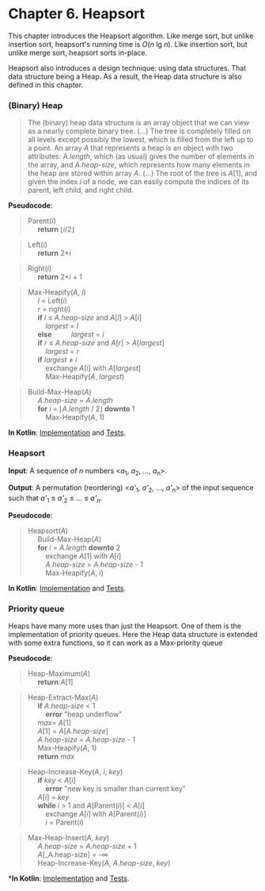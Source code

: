 Chapter 6. Heapsort
===================

This chapter introduces the Heapsort algorithm.
Like merge sort, but unlike insertion sort, heapsort's running time is _O_(_n_ lg _n_).
Like insertion sort, but unlike merge sort, heapsort sorts in-place.

Heapsort also introduces a design technique: using data structures. 
That data structure being a Heap. As a result, the Heap data structure is also defined in this chapter.


### (Binary) Heap
>The (binary) heap data structure is an array object that we can view as a nearly complete binary tree. (...) 
The tree is completely filled on all levels except possibly the lowest, which is filled from the left up to a point.
An array _A_ that represents a heap is an object with two attributes: _A.length_, which (as usual) gives the number of elements in the array, 
and _A.heap-size_, which represents how many elements in the heap are stored within array _A_. (...)
The root of the tree is _A_\[1], and given the index _i_ of a node, we can easily compute the indices of its parent, left child, and right child.

**Pseudocode**:
>Parent(_i_)  
&nbsp;&nbsp;&nbsp;&nbsp;    **return** ⌊_i_/2⌋  
    
>Left(_i_)  
&nbsp;&nbsp;&nbsp;&nbsp;    **return** 2*_i_  
    
>Right(_i_)  
&nbsp;&nbsp;&nbsp;&nbsp;    **return** 2*_i_ + 1  

>Max-Heapify(_A_, _i_)  
&nbsp;&nbsp;&nbsp;&nbsp;    _l_ = Left(_i_)  
&nbsp;&nbsp;&nbsp;&nbsp;    _r_ = right(_i_)  
&nbsp;&nbsp;&nbsp;&nbsp;    **if** _l_ ≤ _A.heap-size_ and _A_\[_l_] > _A_\[_i_]  
&nbsp;&nbsp;&nbsp;&nbsp;&nbsp;&nbsp;&nbsp;&nbsp;        _largest_ = _l_  
&nbsp;&nbsp;&nbsp;&nbsp;    **else** 
&nbsp;&nbsp;&nbsp;&nbsp;&nbsp;&nbsp;&nbsp;&nbsp;        _largest_ = _i_  
&nbsp;&nbsp;&nbsp;&nbsp;    **if** _r_ ≤ _A.heap-size_ and _A_\[_r_] > _A_\[_largest_]  
&nbsp;&nbsp;&nbsp;&nbsp;&nbsp;&nbsp;&nbsp;&nbsp;        _largest_ = _r_  
&nbsp;&nbsp;&nbsp;&nbsp;    **if** _largest_ ≠ _i_  
&nbsp;&nbsp;&nbsp;&nbsp;&nbsp;&nbsp;&nbsp;&nbsp;        exchange _A_\[_i_] with _A_\[_largest_]  
&nbsp;&nbsp;&nbsp;&nbsp;&nbsp;&nbsp;&nbsp;&nbsp;        Max-Heapify(_A_, _largest_)  

>Build-Max-Heap(_A_)  
&nbsp;&nbsp;&nbsp;&nbsp;    _A_._heap-size_ = _A_._length_  
&nbsp;&nbsp;&nbsp;&nbsp;    **for** _i_ = ⌊_A_._length_ / 2⌋ **downto** 1  
&nbsp;&nbsp;&nbsp;&nbsp;&nbsp;&nbsp;&nbsp;&nbsp;        Max-Heapify(_A_, 1)  


**In Kotlin**: [Implementation](../src/main/kotlin/chapter06/HeapDataStructure.kt) and [Tests](../src/test/kotlin/chapter06/HeapDataStructureTest.kt).


### Heapsort

**Input**: A sequence of _n_ numbers \<_a_<sub>1</sub>, _a_<sub>2</sub>, ..., _a_<sub>n</sub>\>.

**Output**: A permutation (reordering) \<_a'_<sub>1</sub>, _a'_<sub>2</sub>, ..., _a'_<sub>_n_</sub>\> of the input sequence such that _a'_<sub>1</sub> ≤ _a'_<sub>2</sub> ≤ ... ≤ _a'_<sub>_n_</sub>.

**Pseudocode**:
>Heapsort(_A_)  
&nbsp;&nbsp;&nbsp;&nbsp;    Build-Max-Heap(_A_)  
&nbsp;&nbsp;&nbsp;&nbsp;    **for** _i_ = _A.length_ **downto** 2  
&nbsp;&nbsp;&nbsp;&nbsp;&nbsp;&nbsp;&nbsp;&nbsp;        exchange _A_\[1] with _A_\[_i_]  
&nbsp;&nbsp;&nbsp;&nbsp;&nbsp;&nbsp;&nbsp;&nbsp;        _A.heap-size_ = _A.heap-size_ - 1  
&nbsp;&nbsp;&nbsp;&nbsp;&nbsp;&nbsp;&nbsp;&nbsp;        Max-Heapify(_A_, _i_)  

**In Kotlin**: [Implementation](../src/main/kotlin/chapter06/Heapsort.kt) and [Tests](../src/test/kotlin/chapter06/HeapsortTest.kt).


### Priority queue

Heaps have many more uses than just the Heapsort. One of them is the implementation of priority queues.
Here the Heap data structure is extended with some extra functions, so it can work as a Max-priority queue

**Pseudocode**:
>Heap-Maximum(_A_)  
&nbsp;&nbsp;&nbsp;&nbsp;    **return** _A_\[1]  

>Heap-Extract-Max(_A_)  
&nbsp;&nbsp;&nbsp;&nbsp;    **if** _A.heap-size_ < 1  
&nbsp;&nbsp;&nbsp;&nbsp;&nbsp;&nbsp;&nbsp;&nbsp;        **error** "heap underflow"  
&nbsp;&nbsp;&nbsp;&nbsp;    _max_= _A_\[1]  
&nbsp;&nbsp;&nbsp;&nbsp;    _A_\[1] = _A_\[_A.heap-size_]  
&nbsp;&nbsp;&nbsp;&nbsp;    _A.heap-size_ = _A.heap-size_ - 1  
&nbsp;&nbsp;&nbsp;&nbsp;    Max-Heapify(_A_, 1)  
&nbsp;&nbsp;&nbsp;&nbsp;    **return** _max_  

>Heap-Increase-Key(_A_, _i_, _key_)   
&nbsp;&nbsp;&nbsp;&nbsp;    **if** _key_ < _A_\[_i_]   
&nbsp;&nbsp;&nbsp;&nbsp;&nbsp;&nbsp;&nbsp;&nbsp;        **error** "new key is smaller than current key"  
&nbsp;&nbsp;&nbsp;&nbsp;    _A_\[_i_] = _key_  
&nbsp;&nbsp;&nbsp;&nbsp;    **while** _i_  > 1 and _A_\[Parent(_i_)] < _A_\[_i_]  
&nbsp;&nbsp;&nbsp;&nbsp;&nbsp;&nbsp;&nbsp;&nbsp;        exchange _A_\[_i_] with _A_\[Parent(_i_)]  
&nbsp;&nbsp;&nbsp;&nbsp;&nbsp;&nbsp;&nbsp;&nbsp;        _i_ = Parent(_i_)  

>Max-Heap-Insert(_A_, _key_)  
&nbsp;&nbsp;&nbsp;&nbsp;    _A.heap-size_ = _A.heap-size_ + 1  
&nbsp;&nbsp;&nbsp;&nbsp;    _A_\[_A.heap-size] = -∞  
&nbsp;&nbsp;&nbsp;&nbsp;    Heap-Increase-Key(_A_, _A.heap-size_, _key_)  

***In Kotlin**: [Implementation](../src/main/kotlin/chapter06/HeapDataStructure.kt) and [Tests](../src/test/kotlin/chapter06/HeapDataStructureTest.kt).

